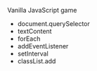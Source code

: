 Vanilla JavaScript game

* document.querySelector
* textContent
* forEach
* addEventListener
* setInterval
* classList.add